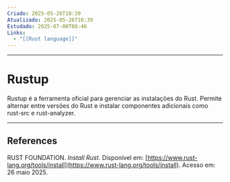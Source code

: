 ```yaml
---
Criado: 2025-05-26T10:39
Atualizado: 2025-05-26T10:39
Estudado: 2025-07-08T08:46
Links:
  - "[[Rust language]]"
---
```

---
# Rustup

Rustup é a ferramenta oficial para gerenciar as instalações do Rust. Permite alternar entre versões do Rust e instalar componentes adicionais como rust-src e rust-analyzer.

---
## References

RUST FOUNDATION. _Install Rust_. Disponível em: [https://www.rust-lang.org/tools/install](https://www.rust-lang.org/tools/install). Acesso em: 26 maio 2025.